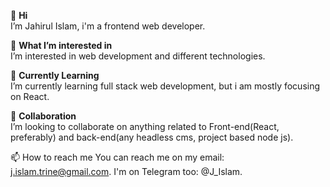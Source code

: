 👋 **Hi**</br>
I’m Jahirul Islam, i'm a frontend web developer.

👀 **What I’m interested in**</br>
I’m interested in web development and different technologies.

🌱 **Currently Learning**</br>
I’m currently learning full stack web development, but i am mostly focusing on React.

💞️ **Collaboration**</br>
I’m looking to collaborate on anything related to Front-end(React, preferably) and back-end(any headless cms, project based node js).

📫 How to reach me
You can reach me on my email: j.islam.trine@gmail.com. I'm on Telegram too: @J_Islam.
